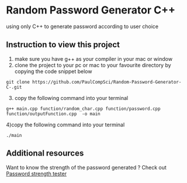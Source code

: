 # Random Password Generator C++
using only C++ to generate password according to user choice 


## Instruction to view this project 
1) make sure you have g++ as your compiler in your mac or window 
2) clone the project to your pc or mac to your favourite directory by copying the code snippet below 
```
git clone https://github.com/PaulCompSci/Random-Password-Generator-C-.git
```
3) copy the following command into your terminal
```
g++ main.cpp function/random_char.cpp function/password.cpp function/outputFunction.cpp  -o main
```

4)copy the following command into your terminal
 ```
 ./main
 ```
 
 ## Additional resources
Want to know the strength of the password generated ? Check out [Password strength tester](https://www.passwordmonster.com) 

